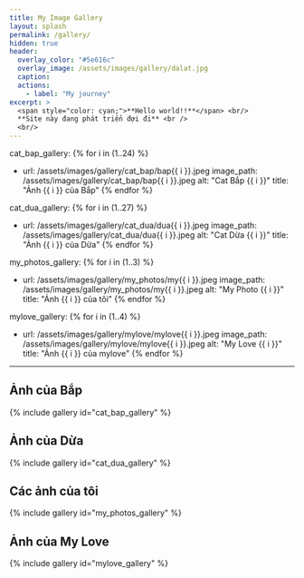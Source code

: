 ```yaml
---
title: My Image Gallery
layout: splash
permalink: /gallery/
hidden: true
header:
  overlay_color: "#5e616c"
  overlay_image: /assets/images/gallery/dalat.jpg
  caption: 
  actions:
    - label: "My journey"
excerpt: >
  <span style="color: cyan;">**Hello world!!**</span> <br/>
  **Site này đang phát triển đợi đi** <br />
  <br/>
---
```

cat_bap_gallery:
{% for i in (1..24) %}
  - url: /assets/images/gallery/cat_bap/bap{{ i }}.jpeg
    image_path: /assets/images/gallery/cat_bap/bap{{ i }}.jpeg
    alt: "Cat Bắp {{ i }}"
    title: "Ảnh {{ i }} của Bắp"
{% endfor %}

cat_dua_gallery:
{% for i in (1..27) %}
  - url: /assets/images/gallery/cat_dua/dua{{ i }}.jpeg
    image_path: /assets/images/gallery/cat_dua/dua{{ i }}.jpeg
    alt: "Cat Dừa {{ i }}"
    title: "Ảnh {{ i }} của Dừa"
{% endfor %}

my_photos_gallery:
{% for i in (1..3) %}
  - url: /assets/images/gallery/my_photos/my{{ i }}.jpeg
    image_path: /assets/images/gallery/my_photos/my{{ i }}.jpeg
    alt: "My Photo {{ i }}"
    title: "Ảnh {{ i }} của tôi"
{% endfor %}

mylove_gallery:
{% for i in (1..4) %}
  - url: /assets/images/gallery/mylove/mylove{{ i }}.jpeg
    image_path: /assets/images/gallery/mylove/mylove{{ i }}.jpeg
    alt: "My Love {{ i }}"
    title: "Ảnh {{ i }} của mylove"
{% endfor %}
---

## Ảnh của Bắp

{% include gallery id="cat_bap_gallery" %}

## Ảnh của Dừa

{% include gallery id="cat_dua_gallery" %}

## Các ảnh của tôi

{% include gallery id="my_photos_gallery" %}

## Ảnh của My Love

{% include gallery id="mylove_gallery" %}

